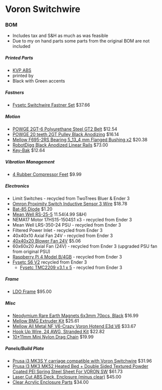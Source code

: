 # Voron Switchwire

### BOM

-   Includes tax and S&H as much as was feasible
-   Due to my on hand parts some parts from the original BOM are not included

##### Printed Parts

-   [KVP ABS](https://www.villageplastics.com/product/abs/)
-   printed by    
-   Black with Green accents    

##### Fastners

-   [Fysetc Switchwire Fastner Set](https://www.aliexpress.com/item/1005002965204693.html) $37.66

##### Motion

-   [POWGE 2GT-6 Polyurethane Steel GT2 Belt](https://www.aliexpress.com/item/32850595940.html) $12.54
-   [POWGE 20 teeth 2GT Pulley Black Anodizing](https://www.aliexpress.com/item/4000454459268.html) $16.14
-   [Mellow F695-2RS Bearing 5_13_4 mm Flanged Bushing x2](https://www.aliexpress.com/item/1005001315513956.html) $20.38
-   [RobotDigg Black Anodized Linear Rails](https://www.robotdigg.com/product/1314/Black-anodized-linear-rail-7,-9,-12-and-15) $73.00
-   [Key-Bak](https://www.amazon.com/gp/product/B0088MQA10) $12.64

##### Vibration Management

-   [4 Rubber Compressor Feet](https://www.amazon.com/uxcell-47mmx18mm-Compressor-Replacement-Black/dp/B0711Y6T56) $9.99

##### Electronics

-   Limit Switches - recycled from TwoTrees Bluer & Ender 3
-   [Omron Proximity Switch Inductive Sensor 3 Wire](https://www.aliexpress.com/item/32442790824.html) $18.78
-   [Bat-85 Diode](https://www.digikey.com/en/products/detail/BAT85S-TR/BAT85SCT-ND/3104371) $1.20
-   [Mean Well RS-25-5](https://www.digikey.com/en/products/detail/RS-25-5/1866-4145-ND/7706180) $11.54 ($4.99 S&H)
-   NEMA17 Motor 17HS15-1504S1 x3 - recycled from Ender 3
-   Mean Well LRS-350-24 PSU - recycled from Ender 3
-   Filtered Power Inlet - recycled from Ender 3
-   40x40x10 Axial Fan 24V - recycled from Ender 3
-   [40x40x20 Blower Fan 24V](https://www.aliexpress.com/item/4001246935816.html) $5.06
-   60x60x20 Axial Fan (24V) - recycled from Ender 3 (upgraded PSU fan from original PSU)
-   [Raspberry Pi 4 Model B/4GB](https://www.pishop.us/product/raspberry-pi-4-model-b-4gb/) - recycled from Ender 3
-   [Fysetc S6 V2](https://www.aliexpress.com/item/4000345369228.html) recycled from Ender 3
    -   [Fysetc TMC2209 v3.1 x 5](https://www.aliexpress.com/item/33025556705.html) - recycled from Ender 3

##### Frame

-   [LDO Frame](https://www.printedsolid.com/products/ldo-voron-switchwire-frame-kit) $95.00

##### Misc

-   [Neodymium Rare Earth Magnets 6x3mm 70pcs, Black](https://www.amazon.com/gp/product/B00HA2LM30) $16.99
-   [Mellow BMG Extruder Kit](https://www.aliexpress.com/item/1005002254569027.html) $25.61
-   [Mellow All Metal NF V6-Crazy Voron Hotend E3d V6](https://www.aliexpress.com/item/4001230851527.html) $33.67
-   [ Hook Up Wire, 24 AWG, Stranded Kit](https://www.remingtonindustries.com/hook-up-wire/custom-hook-up-wire-24-awg-stranded-kit-25-length-each-choose-6-colors/) $22.82
-   [10\*11mm Mini Nylon Drag Chain](https://www.aliexpress.com/item/33000014666.html) $19.99

##### Panels/Build Plate

-   [Prusa i3 MK3S Y carriage compatible with Voron Switchwire](https://www.aliexpress.com/item/4000046376872.html) $31.96
-   [Prusa I3 MK3 MK52 Heated Bed + Double Sided Textured Powder Coated PEI Spring Steel Sheet For VORON SW](https://www.aliexpress.com/item/4000016762364.html) $61.73
-   [Laser Cut ABS Deck, Enclosure (minus clear)](https://mnlasercutting.com/shop/voron-switchwire) $45.00
-   [Clear Acrylic Enclosure Parts](https://www.printedsolid.com/products/voron-switchwire-panel-set-made-from-aluminum-composite-material) $34.00
